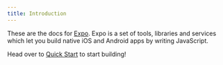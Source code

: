 ```yaml
---
title: Introduction
---
```


These are the docs for [Expo](http://expo.io). Expo is a set of tools, libraries and services which let you build native iOS and Android apps by writing JavaScript.

Head over to [Quick Start](../) to start building!
